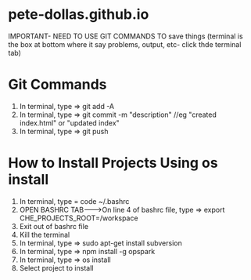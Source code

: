 # pete-dollas.github.io


IMPORTANT- NEED TO USE GIT COMMANDS TO save things (terminal is the box at bottom where it say problems, output, etc- click thde terminal tab)
# Git Commands
1) In terminal, type => git add -A
2) In terminal, type => git commit -m "description" //eg "created index.html" or "updated index"
3) In terminal, type => git push

# How to Install Projects Using os install
1) In terminal, type = code ~/.bashrc
2) OPEN BASHRC TAB--->On line 4 of bashrc file, type => export CHE_PROJECTS_ROOT=/workspace
3) Exit out of bashrc file
4) Kill the terminal
5) In terminal, type => sudo apt-get install subversion
6) In terminal, type => npm install -g opspark
7) In terminal, type => os install
8) Select project to install
